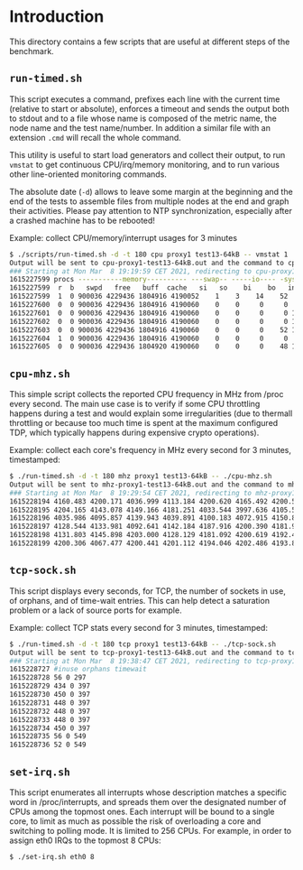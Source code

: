 # Introduction

This directory contains a few scripts that are useful at different steps of
the benchmark.

## `run-timed.sh`
This script executes a command, prefixes each line with the current time
(relative to start or absolute), enforces a timeout and sends the output
both to stdout and to a file whose name is composed of the metric name,
the node name and the test name/number. In addition a similar file with
an extension `.cmd` will recall the whole command.

This utility is useful to start load generators and collect their output,
to run `vmstat` to get continuous CPU/irq/memory monitoring, and to run
various other line-oriented monitoring commands.

The absolute date (`-d`) allows to leave some margin at the beginning and
the end of the tests to assemble files from multiple nodes at the end and
graph their activities. Please pay attention to NTP synchronization,
especially after a crashed machine has to be rebooted!

Example: collect CPU/memory/interrupt usages for 3 minutes

```sh
$ ./scripts/run-timed.sh -d -t 180 cpu proxy1 test13-64kB -- vmstat 1
Output will be sent to cpu-proxy1-test13-64kB.out and the command to cpu-proxy1-test13-64kB.cmd.
### Starting at Mon Mar  8 19:19:59 CET 2021, redirecting to cpu-proxy1-test13-64kB.out ###
1615227599 procs -----------memory---------- ---swap-- -----io---- -system-- ------cpu-----
1615227599  r  b   swpd   free   buff  cache   si   so    bi    bo   in   cs us sy id wa st
1615227599  1  0 900036 4229436 1804916 4190052    1    3    14    52    2    0  8  3 89  0  0
1615227600  0  0 900036 4229436 1804916 4190060    0    0     0     0  988 3766  0  1 99  0  0
1615227601  0  0 900036 4229436 1804916 4190060    0    0     0     0 1162 4089  0  1 99  0  0
1615227602  0  0 900036 4229436 1804916 4190060    0    0     0     0 1181 3377  0  1 99  0  0
1615227603  0  0 900036 4229436 1804916 4190060    0    0     0    52 1030 3129  0  1 98  1  0
1615227604  1  0 900036 4229436 1804916 4190060    0    0     0     0  603 2425  0  0 99  0  0
1615227605  0  0 900036 4229436 1804920 4190060    0    0     0    48 1025 3851  0  1 98  1  0
```


## `cpu-mhz.sh`
This simple script collects the reported CPU frequency in MHz from /proc every
second. The main use case is to verify if some CPU throttling happens during
a test and would explain some irregularities (due to thermall throttling or
because too much time is spent at the maximum configured TDP, which typically
happens during expensive crypto operations).

Example: collect each core's frequency in MHz every second for 3 minutes, timestamped:

```sh
$ ./run-timed.sh -d -t 180 mhz proxy1 test13-64kB -- ./cpu-mhz.sh
Output will be sent to mhz-proxy1-test13-64kB.out and the command to mhz-proxy1-test13-64kB.cmd.
### Starting at Mon Mar  8 19:29:54 CET 2021, redirecting to mhz-proxy1-test13-64kB.out ###
1615228194 4160.483 4200.171 4036.999 4113.184 4200.620 4165.492 4200.547 4027.275
1615228195 4204.165 4143.078 4149.166 4181.251 4033.544 3997.636 4105.573 4023.185
1615228196 4035.986 4095.857 4139.943 4039.891 4100.183 4072.915 4150.845 3872.668
1615228197 4128.544 4133.981 4092.641 4142.184 4187.916 4200.390 4181.989 4173.180
1615228198 4131.803 4145.898 4203.000 4128.129 4181.092 4200.619 4192.496 4191.668
1615228199 4200.306 4067.477 4200.441 4201.112 4194.046 4202.486 4193.853 4197.543
```

## `tcp-sock.sh`
This script displays every seconds, for TCP, the number of sockets in use,
of orphans, and of time-wait entries. This can help detect a saturation
problem or a lack of source ports for example.

Example: collect TCP stats every second for 3 minutes, timestamped:

```sh
$ ./run-timed.sh -d -t 180 tcp proxy1 test13-64kB -- ./tcp-sock.sh
Output will be sent to tcp-proxy1-test13-64kB.out and the command to tcp-proxy1-test13-64kB.cmd.
### Starting at Mon Mar  8 19:38:47 CET 2021, redirecting to tcp-proxy1-test13-64kB.out ###
1615228727 #inuse orphans timewait
1615228728 56 0 297
1615228729 434 0 397
1615228730 450 0 397
1615228731 448 0 397
1615228732 448 0 397
1615228733 448 0 397
1615228734 450 0 397
1615228735 56 0 549
1615228736 52 0 549
```

## `set-irq.sh`
This script enumerates all interrupts whose description matches a specific word in /proc/interrupts, and spreads them over the designated number of CPUs among the topmost ones. Each interrupt will be bound to a single core, to limit as much as possible the risk of overloading a core and switching to polling mode. It is limited to 256 CPUs. For example, in order to assign eth0 IRQs to the topmost 8 CPUs:
```sh
$ ./set-irq.sh eth0 8
```
